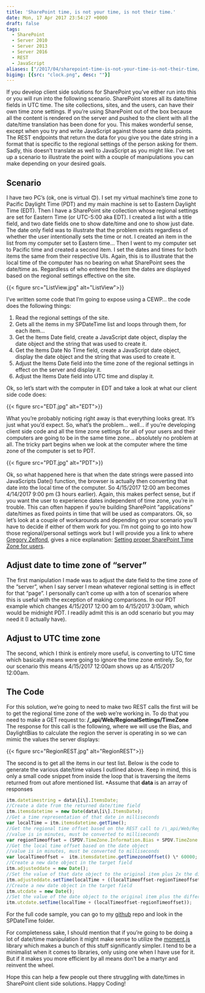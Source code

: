 ```yaml
---
title: 'SharePoint time, is not your time, is not their time.'
date: Mon, 17 Apr 2017 23:54:27 +0000
draft: false
tags: 
  - SharePoint
  - Server 2010
  - Server 2013
  - Server 2016
  - REST
  - JavaScript
aliases: ["/2017/04/sharepoint-time-is-not-your-time-is-not-their-time/"]
bigimg: [{src: "clock.png", desc: ""}]
---
```


If you develop client side solutions for SharePoint you’ve either run into this or you will run into the following scenario. SharePoint stores all its date/time fields in UTC time. The site collections, sites, and the users, can have their own time zone settings. If you’re using SharePoint out of the box because all the content is rendered on the server and pushed to the client with all the date/time translation has been done for you. This makes wonderful sense, except when you try and write JavaScript against those same data points. The REST endpoints that return the data for you give you the date string in a format that is specific to the regional settings of the person asking for them. Sadly, this doesn’t translate as well to JavaScript as you might like. I’ve set up a scenario to illustrate the point with a couple of manipulations you can make depending on your desired goals.

## Scenario

I have two PC’s (ok, one is virtual 😊). I set my virtual machine’s time zone to Pacific Daylight Time (PDT) and my main machine is set to Eastern Daylight Time (EDT). Then I have a SharePoint site collection whose regional settings are set for Eastern Time (or UTC-5:00 aka EDT). I created a list with a title field, and two date fields one to show date/time and one to show just date. The date only field was to illustrate that the problem exists regardless of whether the user intentionally sets the time or not. I created an item in the list from my computer set to Eastern time… Then I went to my computer set to Pacific time and created a second item. I set the dates and times for both items the same from their respective UIs. Again, this is to illustrate that the local time of the computer has no bearing on what SharePoint sees the date/time as. Regardless of who entered the item the dates are displayed based on the regional settings effective on the site.

{{< figure src="ListView.jpg" alt="ListView">}}

I’ve written some code that I’m going to expose using a CEWP… the code does the following things:

1. Read the regional settings of the site.
2. Gets all the items in my SPDateTime list and loops through them, for each item…
3. Get the Items Date field, create a JavaScript date object, display the date object and the string that was used to create it.
4. Get the Items Date No Time field, create a JavaScript date object, display the date object and the string that was used to create it.
5. Adjust the Items Date field into the time zone of the regional settings in effect on the server and display it.
6. Adjust the Items Date field into UTC time and display it.

Ok, so let’s start with the computer in EDT and take a look at what our client side code does:

{{< figure src="EDT.jpg" alt="EDT">}}

What you’re probably noticing right away is that everything looks great. It’s just what you’d expect. So, what’s the problem… well… if you’re developing client side code and all the time zone settings for all of your users and their computers are going to be in the same time zone… absolutely no problem at all. The tricky part begins when we look at the computer where the time zone of the computer is set to PDT.

{{< figure src="PDT.jpg" alt="PDT">}}

Ok, so what happened here is that when the date strings were passed into JavaScripts Date() function, the browser is actually then converting that date into the local time of the computer. So 4/15/2017 12:00 am becomes 4/14/2017 9:00 pm (3 hours earlier). Again, this makes perfect sense, but if you want the user to experience dates independent of time zone, you’re in trouble. This can often happen if you’re building SharePoint “applications” date/times as fixed points in time that will be used as comparators. Ok, so let’s look at a couple of workarounds and depending on your scenario you’ll have to decide if either of them work for you. I’m not going to go into how those regional/personal settings work but I will provide you a link to where
[Gregory Zelfond](https://twitter.com/gregoryzelfond), gives a nice explanation: [Setting proper SharePoint Time Zone for users](http://sharepointmaven.com/sharepoint-time-zone/).

## Adjust date to time zone of “server”

The first manipulation I made was to adjust the date field to the time zone of the “server”, when I say server I mean whatever regional setting is in effect for that “page”. I personally can’t come up with a ton of scenarios where this is useful with the exception of making comparisons. In our PDT example which changes 4/15/2017 12:00 am to 4/15/2017 3:00am, which would be midnight PDT. I readily admit this is an odd scenario but you may need it (I actually have).

## Adjust to UTC time zone

The second, which I think is entirely more useful, is converting to UTC time which basically means were going to ignore the time zone entirely. So, for our scenario this means 4/15/2017 12:00am shows up as 4/15/2017 12:00am.

## The Code

For this solution, we’re going to need to make two REST calls the first will be to get the regional time zone of the web we’re working in. To do that you need to make a GET request to: **/\_api/Web/RegionalSettings/TimeZone** The response for this call is the following, where we will use the Bias, and DaylightBias to calculate the region the server is operating in so we can mimic the values the server displays:

{{< figure src="RegionREST.jpg" alt="RegionREST">}}

The second is to get all the items in our test list. Below is the code to generate the various date/time values I outlined above. Keep in mind, this is only a small code snippet from inside the loop that is traversing the items returned from out afore mentioned list. \*Assume that **data** is an array of responses

```javascript
itm.datetimestring = data\[i\].ItemsDate;
//Create a date from the returned date/time field
itm.itemsdatetime = new Date(data\[i\].ItemsDate);
//Get a time representation of that date in milliseconds 
var localTime = itm.itemsdatetime.getTime();
//Get the regional time offset based on the REST call to /\_api/Web/RegionalSettings/TimeZone
//value is in minutes, must be converted to milliseconds
var regionTimeoffset = (SPDV.TimeZone.Information.Bias + SPDV.TimeZone.Information.DaylightBias) \* 60000;
//Get the local time offset based on the date object
//value is in minutes, must be converted to milliseconds
var localTimeoffset =  itm.itemsdatetime.getTimezoneOffset() \* 60000;
//Create a new date object in the target field
itm.adjusteddate = new Date();
//Set the value of that date object to the original item plus 2x the difference between the local time zone offset and the regional time zone offset
itm.adjusteddate.setTime(localTime + ((localTimeoffset-regionTimeoffset) \* 2 ));
//Create a new date object in the target field
itm.utcdate = new Date();
//Set the value of the date object to the original item plus the difference between the local time zone offset and the regional time zone offset.
itm.utcdate.setTime(localTime + (localTimeoffset-regionTimeoffset));
```

For the full code sample, you can go to my [github](https://github.com/juliemturner/Public-Samples) repo and look in the SPDateTime folder.

For completeness sake, I should mention that if you’re going to be doing a lot of date/time manipulation it might make sense to utilize the [moment.js](https://momentjs.com/) library which makes a bunch of this stuff significantly simpler. I tend to be a minimalist when it comes to libraries, only using one when I have use for it. But if it makes you more efficient by all means don’t be a martyr and reinvent the wheel.

Hope this can help a few people out there struggling with date/times in SharePoint client side solutions. Happy Coding!
